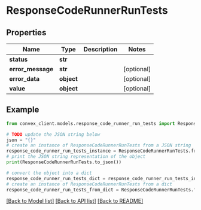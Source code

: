# ResponseCodeRunnerRunTests


## Properties

Name | Type | Description | Notes
------------ | ------------- | ------------- | -------------
**status** | **str** |  | 
**error_message** | **str** |  | [optional] 
**error_data** | **object** |  | [optional] 
**value** | **object** |  | [optional] 

## Example

```python
from convex_client.models.response_code_runner_run_tests import ResponseCodeRunnerRunTests

# TODO update the JSON string below
json = "{}"
# create an instance of ResponseCodeRunnerRunTests from a JSON string
response_code_runner_run_tests_instance = ResponseCodeRunnerRunTests.from_json(json)
# print the JSON string representation of the object
print(ResponseCodeRunnerRunTests.to_json())

# convert the object into a dict
response_code_runner_run_tests_dict = response_code_runner_run_tests_instance.to_dict()
# create an instance of ResponseCodeRunnerRunTests from a dict
response_code_runner_run_tests_from_dict = ResponseCodeRunnerRunTests.from_dict(response_code_runner_run_tests_dict)
```
[[Back to Model list]](../README.md#documentation-for-models) [[Back to API list]](../README.md#documentation-for-api-endpoints) [[Back to README]](../README.md)


